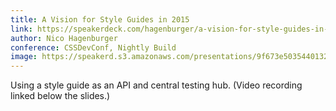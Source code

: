 ```yaml
---
title: A Vision for Style Guides in 2015
link: https://speakerdeck.com/hagenburger/a-vision-for-style-guides-in-2015
author: Nico Hagenburger
conference: CSSDevConf, Nightly Build
image: https://speakerd.s3.amazonaws.com/presentations/9f673e5035440132eb5b0e038ae4b986/slide_0.jpg
---
```


Using a style guide as an API and central testing hub. (Video recording linked below the slides.)

